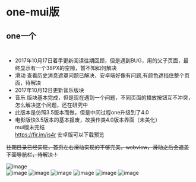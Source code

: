 # one-mui版
## one一个<br><br>
* 2017年10月17日着手更新阅读往期回顾，但是遇到BUG，用的父子页面，最终显示有一个38PX的空隙，暂不知如何解决<br>
* 滑动 查看历史消息遮罩问题已解决，安卓端好像有问题,有颜色遮挡住整个页面，待解决<br>
* 2017年10月12日更新音乐版块<br>
* 音乐 版块基本完成，但是现在遇到一个问题，不同页面的播放按钮互不冲突，怎么解决这个问题，还在研究中
* 此版本是仿照3.5版本而做，但是中间过程one升级到了4.0<br>
* 电影版快3.5版本的基本报废，故换作类4.0版本界面（未美化）<br>
mui版未完结<br>
https://fir.im/js4r 安卓版可以下载预览<br>

~~往期目录已经实现，首页左右滑动实现的不够完美，webview，滑动之后会遮盖下面导航栏，待解决！~~<br>

![image](https://github.com/yogu2017/one-mui/raw/master/screenshot/1.gif)<br>
![image](https://github.com/yogu2017/one-mui/raw/master/screenshot/1.png)
![image](https://github.com/yogu2017/one-mui/raw/master/screenshot/2.png)
![image](https://github.com/yogu2017/one-mui/raw/master/screenshot/3.png)
![image](https://github.com/yogu2017/one-mui/raw/master/screenshot/4.png)
![image](https://github.com/yogu2017/one-mui/raw/master/screenshot/5.png)
![image](https://github.com/yogu2017/one-mui/raw/master/screenshot/6.png)
 
